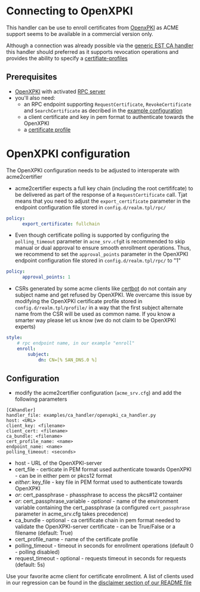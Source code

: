 <!-- markdownlint-disable  MD013 -->
<!-- wiki-title CA handler for OpenXPKI -->
# Connecting to OpenXPKI

This handler can be use to enroll certificates from [OpenxPKI](https://www.openxpki.org/) as ACME support seems to be available in a commercial version only.

Although a connection was already possible via the [generic EST CA handler](est.md) this handler should preferred as it supports revocation operations and provides the ability to specify a [certifiate-profiles](https://openxpki.readthedocs.io/en/stable/reference/configuration/profile.html)

## Prerequisites

- [OpenXPKI](https://www.openxpki.org/) with activated [RPC server](https://openxpki.readthedocs.io/en/stable/subsystems/rpc.html)
- you'll also need:
  - an RPC endpoint supporting `RequestCertificate`, `RevokeCertificate` and `SearchCertificate` as decribed in the [example configuration](https://github.com/openxpki/openxpki-config/blob/community/rpc/enroll.conf)
  - a client certificate and key in pem format to authenticate towards the OpenXPKI
  - a [certificate profile](https://openxpki.readthedocs.io/en/stable/reference/configuration/profile.html)

# OpenXPKI configuration

The OpenXPKI configuration needs to be adjusted to interoperate with acme2certifier

- acme2certifier expects a full key chain (including the root certififcate) to be delivered as part of the response of a `RequestCertificate` call.  Tjat means that you need to adjust the `export_certificate` parameter in the endpoint configuration file stored in `config.d/realm.tpl/rpc/`

```yaml
policy:
      export_certificate: fullchain
```

- Even though certificate polling is supported by configuring the `polling_timeout` parameter in `acne_srv.cfg`it is recommended to skip manual or dual approval to ensure smooth enrollment operations.  Thus, we recommend to set the `approval_points` parameter in the OpenXPKI endpoint configuration file stored in `config.d/realm.tpl/rpc/` to "1"

```yaml
policy:
      approval_points: 1
```

- CSRs generated by some acme clients like [certbot](https://certbot.eff.org/) do not contain any subject name and get refused by OpenXPKI. We overcame this issue by modifying the OpenXPKI certificate profile stored in `config.d/realm.tpl/profile/` in a way that the first subject alternate name from the CSR will be used as common name. If you know a smarter way please let us know (we do not claim to be OpenXPKI experts)

```yaml
style:
    # rpc endpoint name, in our example "enroll"
    enroll:
        subject:
            dn: CN=[% SAN_DNS.0 %]
```

## Configuration

- modify the acme2certifier configuration (`acme_srv.cfg`) and add the following parameters

```config
[CAhandler]
handler_file: examples/ca_handler/openxpki_ca_handler.py
host: <URL>
client_key: <filename>
client_cert: <filename>
ca_bundle: <filename>
cert_profile_name: <name>
endpoint_name: <name>
polling_timeout: <seconds>
```

- host - URL of the OpenXPKI-server
- cert_file - certicate in PEM format used authenticate towards OpenXPKI - can be in either pem or pkcs12 format
- _either_: key_file - key file in PEM format used to authenticate towards OpenXPKI
- _or_: cert_passphrase - phassphrase to access the pkcs#12 container
- _or_: cert_passphrase_variable - *optional* - name of the environment variable containing the cert_passphrase (a configured `cert_passphrase` parameter in acme_srv.cfg takes precedence)
- ca_bundle - optional - ca certificate chain in pem format needed to validate the OpenXPKI-server certificate - can be True/False or a filename (default: True)
- cert_profile_name - name of the certificate profile
- polling_timeout - timeout in seconds for enrollment operations (default 0 - polling disabled)
- request_timeout - optional - requests timeout in seconds for requests (default: 5s)

Use your favorite acme client for certificate enrollment. A list of clients used in our regression can be found in the [disclaimer section of our README file](../README.md)
